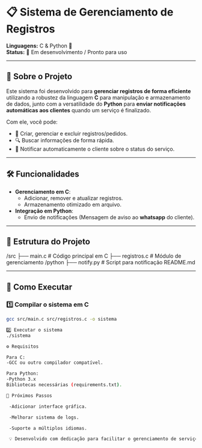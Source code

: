 # 📋 Sistema de Gerenciamento de Registros

**Linguagens:** C & Python 🐍  
**Status:** 🚀 Em desenvolvimento / Pronto para uso  

---

## 📖 Sobre o Projeto
Este sistema foi desenvolvido para **gerenciar registros de forma eficiente** utilizando a robustez da linguagem **C** para manipulação e armazenamento de dados, junto com a versatilidade do **Python** para **enviar notificações automáticas aos clientes** quando um serviço é finalizado.

Com ele, você pode:
- 📂 Criar, gerenciar e excluir registros/pedidos.
- 🔍 Buscar informações de forma rápida.
- 📢 Notificar automaticamente o cliente sobre o status do serviço.

---

## 🛠️ Funcionalidades
- **Gerenciamento em C**:
  - Adicionar, remover e atualizar registros.
  - Armazenamento otimizado em arquivo.
- **Integração em Python**:
  - Envio de notificações (Mensagem de aviso ao **whatsapp** do cliente).

---

## 📂 Estrutura do Projeto

/src
├── main.c # Código principal em C
├── registros.c # Módulo de gerenciamento
/python
├── notify.py # Script para notificação
README.md

---

## 🚀 Como Executar

### 1️⃣ Compilar o sistema em C
```bash
gcc src/main.c src/registros.c -o sistema

2️⃣ Executar o sistema
./sistema

⚙️ Requisitos

Para C: 
-GCC ou outro compilador compatível.

Para Python:
-Python 3.x
Bibliotecas necessárias (requirements.txt).

📌 Próximos Passos

 -Adicionar interface gráfica.

 -Melhorar sistema de logs.

 -Suporte a múltiplos idiomas.

 💡 Desenvolvido com dedicação para facilitar o gerenciamento de serviços e melhorar a comunicação com o cliente.

